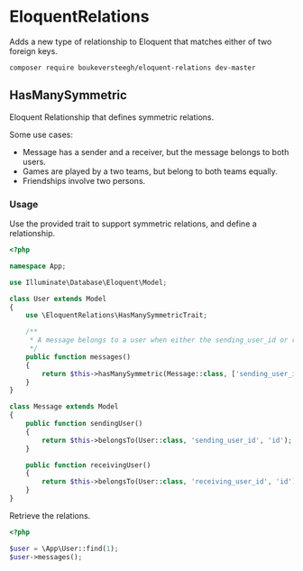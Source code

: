 # EloquentRelations

Adds a new type of relationship to Eloquent that matches either of two foreign keys.


```
composer require boukeversteegh/eloquent-relations dev-master
```

## HasManySymmetric
Eloquent Relationship that defines symmetric relations.

Some use cases:
- Message has a sender and a receiver, but the message belongs to both users.
- Games are played by a two teams, but belong to both teams equally.
- Friendships involve two persons.

### Usage

Use the provided trait to support symmetric relations, and define a relationship.

```php
<?php

namespace App;

use Illuminate\Database\Eloquent\Model;

class User extends Model
{
    use \EloquentRelations\HasManySymmetricTrait;

    /**
     * A message belongs to a user when either the sending_user_id or receiving_user_id matches user.id
     */
    public function messages()
    {
        return $this->hasManySymmetric(Message::class, ['sending_user_id', 'receiving_user_id']);
    }
}

class Message extends Model
{
    public function sendingUser()
    {
        return $this->belongsTo(User::class, 'sending_user_id', 'id');
    }

    public function receivingUser()
    {
        return $this->belongsTo(User::class, 'receiving_user_id', 'id');
    }
}
```

Retrieve the relations.

```php
<?php

$user = \App\User::find(1);
$user->messages();
```